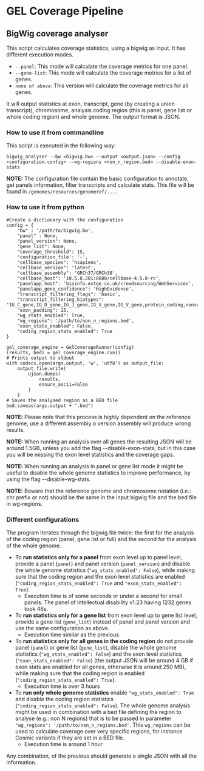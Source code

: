 # GEL Coverage Pipeline

## BigWig coverage analyser

This script calculates coverage statistics, using a bigwig as input. It has different execution modes.
   * `--panel`: This mode will calculate the coverage metrics for one panel.
   * `--gene-list`: This mode will calculate the coverage metrics for a list of genes.
   * `none of above`: This version will calculate the coverage metrics for all genes.

It will output statistics at exon, transcript, gene (by creating a union transcript), chromosome, analysis coding region
(this is panel, gene list or whole coding region) and whole genome. The output format is JSON.

### How to use it from commandline

This script is executed in the following way:

```
bigwig_analyser --bw <bigwig.bw> --output <output.json> --config <configuration.config> --wg-regions <non_n_region.bed> --disable-exon-stats
```

**NOTE:** The configuration file contain the basic configuration to annotate, get panels information, filter transcripts and calculate stats.
This file will be found in `/genomes/resources/genomeref/...`.


### How to use it from python


```
#Create a dictionary with the configuration
config = {
    "bw" : '/path/to/bigwig.bw',
    "panel" : None,
    "panel_version": None,
    "gene_list": None,
    "coverage_threshold": 15,
    'configuration_file': '-',
    "cellbase_species": 'hsapiens',
    "cellbase_version": 'latest',
    "cellbase_assembly": 'GRCh37/GRCh38',
    "cellbase_host": '10.5.8.201:8080/cellbase-4.5.0-rc',
    "panelapp_host": 'bioinfo.extge.co.uk/crowdsourcing/WebServices',
    "panelapp_gene_confidence": 'HighEvidence',
    "transcript_filtering_flags": 'basic',
    "transcript_filtering_biotypes": 'IG_C_gene,IG_D_gene,IG_J_gene,IG_V_gene,IG_V_gene,protein_coding,nonsense_mediated_decay,non_stop_decay,TR_C_gene,TR_D_gene,TR_J_gene,TR_V_gene',
    "exon_padding": 15,
    "wg_stats_enabled": True,
    "wg_regions": '/path/to/non_n_regions.bed',
    "exon_stats_enabled": False,
    "coding_region_stats_enabled": True
}

gel_coverage_engine = GelCoverageRunner(config)
(results, bed) = gel_coverage_engine.run()
# Prints output to stdout
with codecs.open(args.output, 'w', 'utf8') as output_file:
    output_file.write(
        ujson.dumps(
            results,
            ensure_ascii=False
        )
    )
# Saves the analysed region as a BED file
bed.saveas(args.output + ".bed")
```



**NOTE:** Please note that this process is highly dependent on the reference genome, use a different assembly o version assembly will produce wrong results.

**NOTE:** When running an analysis over all genes the resulting JSON will be around 1.5GB, unless you add the flag --disable-exon-stats,
but in this case you will be missing the exon level statistics and the coverage gaps.

**NOTE:** When running an analysis in panel or gene list mode it might be useful to disable the whole genome statistics to improve performance, by using the flag --disable-wg-stats.

**NOTE:** Beware that the reference genome and chromosome notation (i.e.: chr prefix or not) should be the same in the input bigwig file and the bed file in wg-regions.


### Different configurations

The program iterates through the bigwig file twice: the first for the analysis of the coding region (panel, gene list or
full) and the second for the analysis of the whole genome.

* To **run statistics only for a panel** from exon level up to panel level, provide a panel (`panel`) and panel
version (`panel_version`) and disable the whole genome statistics (`"wg_stats_enabled": False`), while making sure that
the coding region and the exon level statistics are enabled (`"coding_region_stats_enabled": True` and `"exon_stats_enabled": True`).
    * Execution time is of some seconds or under a second for small panels. The panel of intellectual disability v1.23 having 1232 genes took 46s.
* To **run statistics only for a gene list** from exon level up to gene list level, provide a gene list (`gene_list`) instead
of panel and panel version and use the same configuration as above.
    * Execution time similar as the previous
* To **run statistics only for all genes in the coding region** do not provide panel (`panel`) or gene list (`gene_list`),
disable the whole genome statistics (`"wg_stats_enabled": False`) and the exon level statistics (`"exon_stats_enabled": False`)
(the output JSON will be around 4 GB if exon stats are enabled for all genes, otherwise it is around 250 MB),
while making sure that the coding region is enabled (`"coding_region_stats_enabled": True`).
    * Execution time is over 3 hours
* To **run only whole genome statistics** enable `"wg_stats_enabled": True` and disable the coding region statistics
(`"coding_region_stats_enabled": False`). The whole genome analysis might be used in combination with a bed file defining
the region to analyse (e.g.: non N regions) that is to be passed in parameter `"wg_regions": '/path/to/non_n_regions.bed'`.
This `wg_regions` can be used to calculate coverage over very specific regions, for instance Cosmic variants if they are set in
a BED file.
    * Execution time is around 1 hour

Any combination, of the previous should generate a single JSON with all the information.